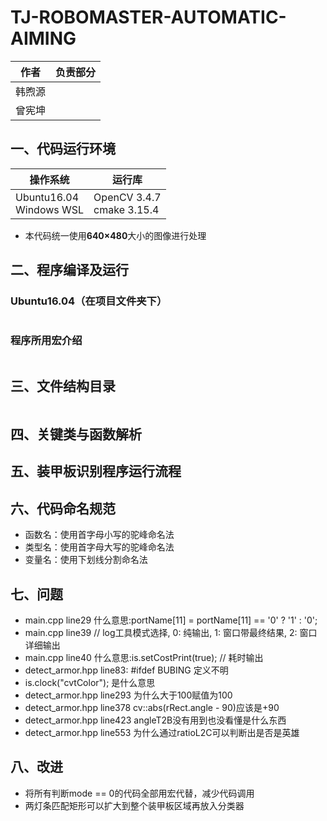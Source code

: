 # TJ-ROBOMASTER-AUTOMATIC-AIMING

| 作者   | 负责部分       |
|:------:|:--------------:|
| 韩煦源 |  |
| 曾宪坤 |  |

## 一、代码运行环境

|操作系统|运行库|
|-------|--------|
|Ubuntu16.04<br />Windows WSL|OpenCV 3.4.7<br />cmake 3.15.4|

- 本代码统一使用**640×480**大小的图像进行处理

## 二、程序编译及运行

### Ubuntu16.04（在项目文件夹下）

```shell

```

### 程序所用宏介绍

```C++

```

## 三、文件结构目录

``` Files Structure

```

## 四、关键类与函数解析

## 五、装甲板识别程序运行流程

## 六、代码命名规范

- 函数名：使用首字母小写的驼峰命名法
- 类型名：使用首字母大写的驼峰命名法
- 变量名：使用下划线分割命名法

## 七、问题

- main.cpp line29 什么意思:portName[11] = portName[11] == '0' ? '1' : '0';
- main.cpp line39 // log工具模式选择, 0: 纯输出, 1: 窗口带最终结果, 2: 窗口详细输出 
- main.cpp line40 什么意思:is.setCostPrint(true);  // 耗时输出
- detect_armor.hpp line83: #ifdef BUBING 定义不明
- is.clock("cvtColor"); 是什么意思
- detect_armor.hpp line293 为什么大于100赋值为100
- detect_armor.hpp line378 cv::abs(rRect.angle - 90)应该是+90
- detect_armor.hpp line423 angleT2B没有用到也没看懂是什么东西
- detect_armor.hpp line553 为什么通过ratioL2C可以判断出是否是英雄

## 八、改进

- 将所有判断mode == 0的代码全部用宏代替，减少代码调用
- 两灯条匹配矩形可以扩大到整个装甲板区域再放入分类器
